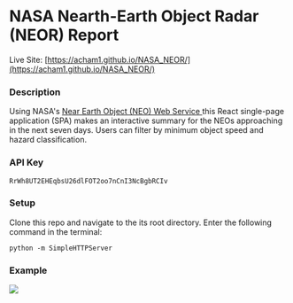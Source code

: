 # NASA Nearth-Earth Object Radar (NEOR) Report

Live Site: [https://acham1.github.io/NASA_NEOR/](https://acham1.github.io/NASA_NEOR/)

### Description
Using NASA's <a href="https://api.nasa.gov/api.html#NeoWS"> Near Earth Object (NEO) Web Service </a> this React single-page application (SPA) makes an interactive summary for the NEOs approaching in the next seven days. Users can filter by minimum object speed and hazard classification.

### API Key
```
RrWh8UT2EHEqbsU26dlFOT2oo7nCnI3NcBgbRCIv
```

### Setup
Clone this repo and navigate to the its root directory. Enter the following command in the terminal:
```
python -m SimpleHTTPServer
```
### Example
<img src="https://user-images.githubusercontent.com/13604807/32037697-1d29390a-b9ec-11e7-985d-337328022ca8.png"/>
